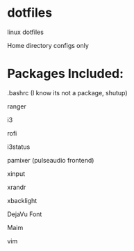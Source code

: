 # dotfiles
linux dotfiles

Home directory configs only

# Packages Included:
.bashrc (I know its not a package, shutup)

ranger

i3

rofi

i3status

pamixer (pulseaudio frontend)

xinput

xrandr

xbacklight

DejaVu Font

Maim

vim


